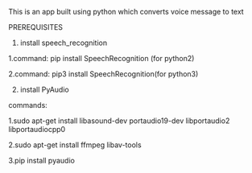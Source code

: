 This is an app built using python which converts voice message to text

PREREQUISITES


1. install  speech_recognition

  1.command: pip install SpeechRecognition (for python2)

  2.command: pip3 install SpeechRecognition(for python3)



2. install PyAudio

commands:

1.sudo apt-get install libasound-dev portaudio19-dev libportaudio2 libportaudiocpp0

2.sudo apt-get install ffmpeg libav-tools

3.pip install pyaudio

